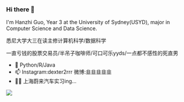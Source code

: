 ### Hi there 👋

I'm Hanzhi Guo, Year 3 at the University of Sydney(USYD), major in Computer Science and Data Science. 

悉尼大学大三在读主修计算机科学/数据科学 

一直亏钱的股票交易员/半吊子咖啡师/可口可乐yyds/一点都不感性的死直男

- 🌱 Python/R/Java
- 📫 Instagram:dexter2rrr 微博:韭韭韭韭韭
- 👨‍🔬 上海蔚来汽车实习ing...

![](https://github-readme-stats.vercel.app/api?username=Gary0232)

